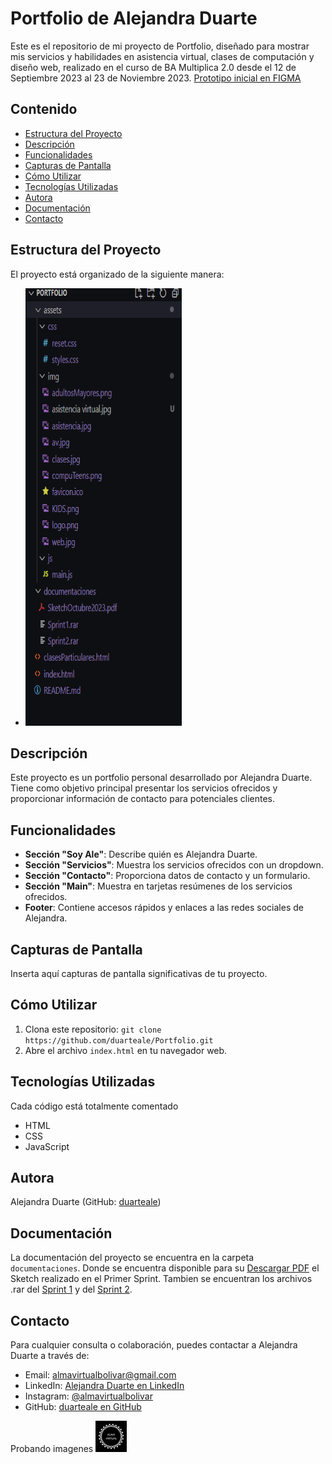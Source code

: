 # Portfolio de Alejandra Duarte

Este es el repositorio de mi proyecto de Portfolio, diseñado para mostrar mis servicios y habilidades en asistencia virtual, clases de computación y diseño web, realizado en el curso de BA Multiplica 2.0 desde el 12 de Septiembre 2023 al 23 de Noviembre 2023.
[Prototipo inicial en FIGMA]( https://www.figma.com/file/nCAVYwuiSiMVAIy7Hc6UCp/Mi-primer-sitio-BAM?type=design&node-id=0%3A1&mode=design&t=epfeVNY9xUptP7RV-1)



## Contenido

- [Estructura del Proyecto](#estructura-del-proyecto)
- [Descripción](#descripción)
- [Funcionalidades](#funcionalidades)
- [Capturas de Pantalla](#capturas-de-pantalla)
- [Cómo Utilizar](#cómo-utilizar)
- [Tecnologías Utilizadas](#tecnologías-utilizadas)
- [Autora](#autora)
- [Documentación](#documentación)
- [Contacto](#contacto)

## Estructura del Proyecto

El proyecto está organizado de la siguiente manera:
- <img src="./assets/img/estructura.PNG" alt="Estructura" width="250" height="700">

## Descripción

Este proyecto es un portfolio personal desarrollado por Alejandra Duarte. Tiene como objetivo principal presentar los servicios ofrecidos y proporcionar información de contacto para potenciales clientes.

## Funcionalidades

- **Sección "Soy Ale"**: Describe quién es Alejandra Duarte.
- **Sección "Servicios"**: Muestra los servicios ofrecidos con un dropdown.
- **Sección "Contacto"**: Proporciona datos de contacto y un formulario.
- **Sección "Main"**: Muestra en tarjetas resúmenes de los servicios ofrecidos.
- **Footer**: Contiene accesos rápidos y enlaces a las redes sociales de Alejandra.

## Capturas de Pantalla

Inserta aquí capturas de pantalla significativas de tu proyecto.

## Cómo Utilizar

1. Clona este repositorio: `git clone https://github.com/duarteale/Portfolio.git`
2. Abre el archivo `index.html` en tu navegador web.

## Tecnologías Utilizadas
Cada código está totalmente comentado

- HTML
- CSS
- JavaScript

## Autora

Alejandra Duarte (GitHub: [duarteale](https://github.com/duarteale))

## Documentación

La documentación del proyecto se encuentra en la carpeta `documentaciones`.
Donde se encuentra disponible para su [Descargar PDF](./documentaciones/SketchOctubre2023.pdf) el Sketch realizado en el Primer Sprint.
Tambien se encuentran los archivos .rar del [Sprint 1](./documentaciones/Sprint1.rar)  y del [Sprint 2](./documentaciones/Sprint2.rar).

## Contacto

Para cualquier consulta o colaboración, puedes contactar a Alejandra Duarte a través de:

- Email: [almavirtualbolivar@gmail.com](mailto:almavirtualbolivar@gmail.com)
- LinkedIn: [Alejandra Duarte en LinkedIn](https://www.linkedin.com/in/duarteale)
- Instagram: [@almavirtualbolivar](https://www.instagram.com/almavirtualbolivar)
- GitHub: [duarteale en GitHub](https://github.com/duarteale)


Probando imagenes
<img src="./assets/img/logo.png" alt="Logo de Alma Virtual" width="50" height="50">
